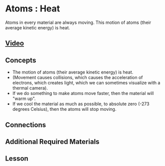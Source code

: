 # Atoms : Heat
Atoms in every material are always moving. This motion of atoms (their average kinetic energy) is heat.

## [Video](https://vimeo.com/1029691491)

## Concepts
- The motion of atoms (their average kinetic energy) is heat.
- (Movement causes collisions, which causes the acceleration of electrons, which creates light, which we can sometimes visualize with a thermal camera).
- If we do something to make atoms move faster, then the material will "warm up".
- If we cool the material as much as possible, to absolute zero (-273 degrees Celsius), then the atoms will stop moving.

## Connections

## Additional Required Materials

## Lesson
